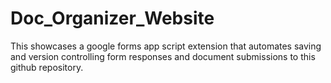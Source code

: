 # Doc_Organizer_Website
This showcases a google forms app script extension that automates saving and version controlling form responses and document submissions to this github repository.
